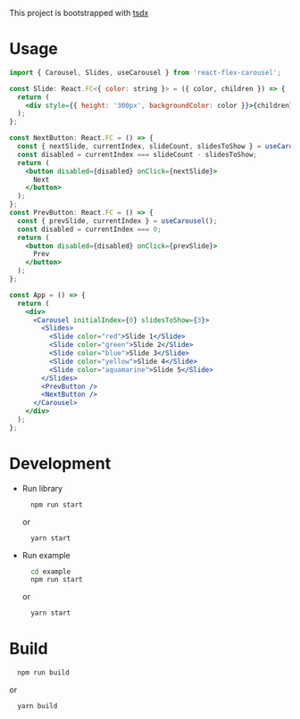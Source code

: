 This project is bootstrapped with [tsdx](https://github.com/palmerhq/tsdx)

# Usage

```jsx
import { Carousel, Slides, useCarousel } from 'react-flex-carousel';

const Slide: React.FC<{ color: string }> = ({ color, children }) => {
  return (
    <div style={{ height: '300px', backgroundColor: color }}>{children}</div>
  );
};

const NextButton: React.FC = () => {
  const { nextSlide, currentIndex, slideCount, slidesToShow } = useCarousel();
  const disabled = currentIndex === slideCount - slidesToShow;
  return (
    <button disabled={disabled} onClick={nextSlide}>
      Next
    </button>
  );
};
const PrevButton: React.FC = () => {
  const { prevSlide, currentIndex } = useCarousel();
  const disabled = currentIndex === 0;
  return (
    <button disabled={disabled} onClick={prevSlide}>
      Prev
    </button>
  );
};

const App = () => {
  return (
    <div>
      <Carousel initialIndex={0} slidesToShow={3}>
        <Slides>
          <Slide color="red">Slide 1</Slide>
          <Slide color="green">Slide 2</Slide>
          <Slide color="blue">Slide 3</Slide>
          <Slide color="yellow">Slide 4</Slide>
          <Slide color="aquamarine">Slide 5</Slide>
        </Slides>
        <PrevButton />
        <NextButton />
      </Carousel>
    </div>
  );
};
```

# Development

- Run library

  ```bash
    npm run start
  ```

  or

  ```bash
    yarn start
  ```

- Run example
  ```bash
    cd example
    npm run start
  ```
  or
  ```bash
    yarn start
  ```

# Build

```bash
  npm run build
```

or

```bash
  yarn build
```
